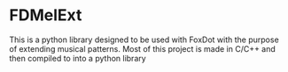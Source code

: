 # FDMelExt
This is a python library designed to be used with FoxDot with the purpose of extending musical patterns.
Most of this project is made in C/C++ and then compiled to into a python library
